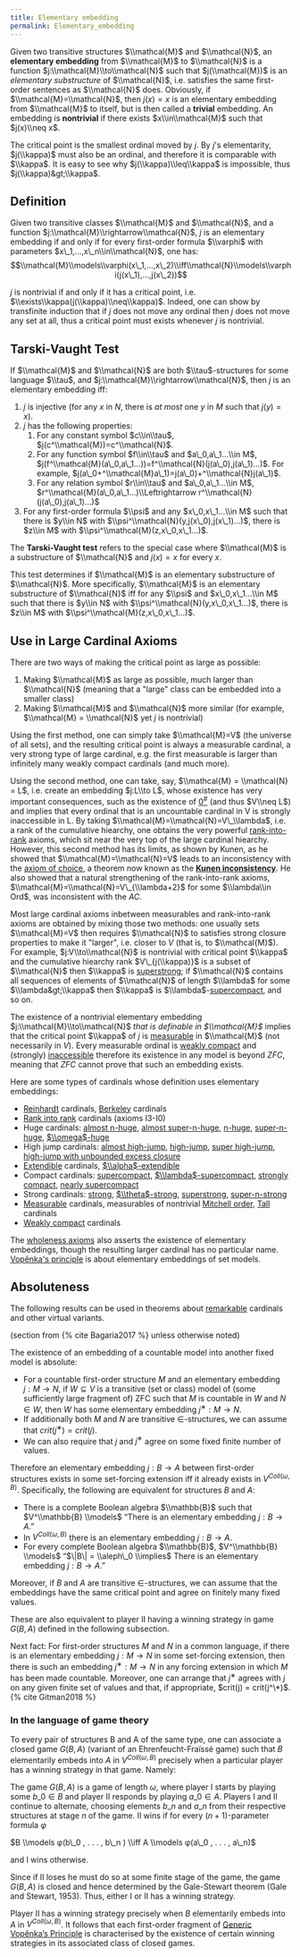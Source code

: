 ```yaml
---
title: Elementary embedding
permalink: Elementary_embedding
---
```



Given two transitive structures $\\mathcal{M}$ and $\\mathcal{N}$, an
**elementary embedding** from $\\mathcal{M}$ to $\\mathcal{N}$ is a
function $j:\\mathcal{M}\\to\\mathcal{N}$ such that $j(\\mathcal{M})$ is
an *elementary substructure* of $\\mathcal{N}$, i.e. satisfies the same
first-order sentences as $\\mathcal{N}$ does. Obviously, if
$\\mathcal{M}=\\mathcal{N}$, then $j(x)=x$ is an elementary embedding
from $\\mathcal{M}$ to itself, but is then called a **trivial**
embedding. An embedding is **nontrivial** if there exists
$x\\in\\mathcal{M}$ such that $j(x)\\neq x$.

The critical point is the smallest ordinal moved by $j$. By $j$'s
elementarity, $j(\\kappa)$ must also be an ordinal, and therefore it is
comparable with $\\kappa$. It is easy to see why
$j(\\kappa)\\leq\\kappa$ is impossible, thus $j(\\kappa)&gt;\\kappa$.


## Definition

Given two transitive classes $\\mathcal{M}$ and $\\mathcal{N}$, and a
function $j:\\mathcal{M}\\rightarrow\\mathcal{N}$, $j$ is an elementary
embedding if and only if for every first-order formula $\\varphi$ with
parameters $x\_1,...,x\_n\\in\\mathcal{N}$, one has:
$$\\mathcal{M}\\models\\varphi(x\_1,...,x\_2)\\iff\\mathcal{N}\\models\\varphi(j(x\_1),...,j(x\_2))$$

$j$ is nontrivial if and only if it has a critical point, i.e.
$\\exists\\kappa(j(\\kappa)\\neq\\kappa)$. Indeed, one can show by
transfinite induction that if $j$ does not move any ordinal then $j$
does not move any set at all, thus a critical point must exists whenever
$j$ is nontrivial.

## Tarski-Vaught Test

If $\\mathcal{M}$ and $\\mathcal{N}$ are both $\\tau$-structures for
some language $\\tau$, and $j:\\mathcal{M}\\rightarrow\\mathcal{N}$,
then $j$ is an elementary embedding iff:

1.  $j$ is injective (for any $x$ in $N$, there is *at most* one $y$ in
    $M$ such that $j(y)=x$).
2.  $j$ has the following properties:
    1.  For any constant symbol $c\\in\\tau$,
        $j(c^\\mathcal{M})=c^\\mathcal{N}$.
    2.  For any function symbol $f\\in\\tau$ and $a\_0,a\_1...\\in M$,
        $j(f^\\mathcal{M}(a\_0,a\_1...))=f^\\mathcal{N}(j(a\_0),j(a\_1)...)$.
        For example,
        $j(a\_0+^\\mathcal{M}a\_1)=j(a\_0)+^\\mathcal{N}j(a\_1)$.
    3.  For any relation symbol $r\\in\\tau$ and $a\_0,a\_1...\\in M$,
        $r^\\mathcal{M}(a\_0,a\_1...)\\Leftrightarrow
        r^\\mathcal{N}(j(a\_0),j(a\_1)...)$
3.  For any first-order formula $\\psi$ and any $x\_0,x\_1...\\in M$
    such that there is $y\\in N$ with
    $\\psi^\\mathcal{N}(y,j(x\_0),j(x\_1)...)$, there is $z\\in M$ with
    $\\psi^\\mathcal{M}(z,x\_0,x\_1...)$.

The **Tarski-Vaught test** refers to the special case where
$\\mathcal{M}$ is a substructure of $\\mathcal{N}$ and $j(x)=x$ for
every $x$.

This test determines if $\\mathcal{M}$ is an elementary substructure of
$\\mathcal{N}$. More specifically, $\\mathcal{M}$ is an elementary
substructure of $\\mathcal{N}$ iff for any $\\psi$ and $x\_0,x\_1...\\in
M$ such that there is $y\\in N$ with
$\\psi^\\mathcal{N}(y,x\_0,x\_1...)$, there is $z\\in M$ with
$\\psi^\\mathcal{M}(z,x\_0,x\_1...)$.

## Use in Large Cardinal Axioms

There are two ways of making the critical point as large as possible:

1.  Making $\\mathcal{M}$ as large as possible, much larger than
    $\\mathcal{N}$ (meaning that a "large" class can be embedded into a
    smaller class)
2.  Making $\\mathcal{M}$ and $\\mathcal{N}$ more similar (for example,
    $\\mathcal{M} = \\mathcal{N}$ yet $j$ is nontrivial)

Using the first method, one can simply take $\\mathcal{M}=V$ (the
universe of all sets), and the resulting critical point is always a
measurable cardinal, a very strong type of large cardinal, e.g. the
first measurable is larger than infinitely many weakly compact cardinals
(and much more).

Using the second method, one can take, say, $\\mathcal{M} = \\mathcal{N}
= L$, i.e. create an embedding $j:L\\to L$, whose existence has very
important consequences, such as the existence of
<a href="Zero_sharp" class="mw-redirect" title="Zero sharp">$0^\#$</a>
(and thus $V\\neq L$) and implies that every ordinal that is an
uncountable cardinal in V is strongly inaccessible in L. By taking
$\\mathcal{M}=\\mathcal{N}=V\_\\lambda$, i.e. a rank of the cumulative
hiearchy, one obtains the very powerful
<a href="Rank-into-rank" class="mw-redirect" title="Rank-into-rank">rank-into-rank</a>
axioms, which sit near the very top of the large cardinal hiearchy.
However, this second method has its limits, as shown by Kunen, as he
showed that $\\mathcal{M}=\\mathcal{N}=V$ leads to an inconsistency with
the
<a href="Axiom_of_choice" class="mw-redirect" title="Axiom of choice">axiom of choice</a>,
a theorem now known as the **[Kunen
inconsistency](Kunen_inconsistency "Kunen inconsistency")**.
He also showed that a natural strengthening of the rank-into-rank
axioms, $\\mathcal{M}=\\mathcal{N}=V\_{\\lambda+2}$ for some
$\\lambda\\in Ord$, was inconsistent with the $AC$.

Most large cardinal axioms inbetween measurables and rank-into-rank
axioms are obtained by mixing those two methods: one usually sets
$\\mathcal{M}=V$ then requires $\\mathcal{N}$ to satisfies strong
closure properties to make it "larger", i.e. closer to $V$ (that is, to
$\\mathcal{M}$). For example, $j:V\\to\\mathcal{N}$ is nontrivial with
critical point $\\kappa$ and the cumulative hiearchy rank
$V\_{j(\\kappa)}$ is a subset of $\\mathcal{N}$ then $\\kappa$ is
[superstrong](Superstrong "Superstrong");
if $\\mathcal{N}$ contains all sequences of elements of $\\mathcal{N}$
of length $\\lambda$ for some $\\lambda&gt;\\kappa$ then $\\kappa$ is
$\\lambda$-[supercompact](Supercompact "Supercompact"),
and so on.

The existence of a nontrivial elementary embedding
$j:\\mathcal{M}\\to\\mathcal{N}$ *that is definable in $\\mathcal{M}$*
implies that the critical point $\\kappa$ of $j$ is
[measurable](Measurable "Measurable")
in $\\mathcal{M}$ (not necessarily in $V$). Every measurable ordinal is
[weakly
compact](Weakly_compact "Weakly compact")
and (strongly)
[inaccessible](Inaccessible "Inaccessible")
therefore its existence in any model is beyond $ZFC$, meaning that $ZFC$
cannot prove that such an embedding exists.

Here are some types of cardinals whose definition uses elementary
embeddings:

-   [Reinhardt](Reinhardt "Reinhardt")
    cardinals,
    [Berkeley](Berkeley "Berkeley")
    cardinals
-   [Rank into
    rank](Rank_into_rank "Rank into rank")
    cardinals (axioms I3-I0)
-   Huge cardinals: [almost
    n-huge](Huge "Huge"),
    [almost
    super-n-huge](Huge "Huge"),
    [n-huge](Huge "Huge"),
    [super-n-huge](Huge "Huge"),
    [$\\omega$-huge](Huge "Huge")
-   High jump cardinals: [almost
    high-jump](High-jump "High-jump"),
    [high-jump](High-jump "High-jump"),
    [super
    high-jump](High-jump "High-jump"),
    [high-jump with unbounded excess
    closure](High-jump "High-jump")
-   [Extendible](Extendible "Extendible")
    cardinals,
    [$\\alpha$-extendible](Extendible "Extendible")
-   Compact cardinals:
    [supercompact](Supercompact "Supercompact"),
    [$\\lambda$-supercompact](Supercompact "Supercompact"),
    [strongly
    compact](Strongly_compact "Strongly compact"),
    [nearly
    supercompact](Nearly_supercompact "Nearly supercompact")
-   Strong cardinals:
    [strong](Strong "Strong"),
    [$\\theta$-strong](Strong "Strong"),
    [superstrong](Superstrong "Superstrong"),
    [super-n-strong](Superstrong "Superstrong")
-   [Measurable](Measurable "Measurable")
    cardinals, measurables of nontrivial
    <a href="Mitchell_order" class="mw-redirect" title="Mitchell order">Mitchell order</a>,
    [Tall](Tall "Tall")
    cardinals
-   [Weakly
    compact](Weakly_compact "Weakly compact")
    cardinals

The [wholeness
axioms](Wholeness_axioms "Wholeness axioms")
also asserts the existence of elementary embeddings, though the
resulting larger cardinal has no particular name. [Vopěnka's
principle](Vopenka "Vopenka")
is about elementary embeddings of set models.

## Absoluteness

The following results can be used in theorems about
[remarkable](Remarkable "Remarkable")
cardinals and other virtual variants.

(section from
{% cite Bagaria2017 %} unless
otherwise noted)

The existence of an embedding of a countable model into another fixed
model is absolute:

-   For a countable first-order structure $M$ and an elementary
    embedding $j : M → N$, if $W ⊆ V$ is a transitive (set or class)
    model of (some sufficiently large fragment of) ZFC such that $M$ is
    countable in $W$ and $N ∈ W$, then $W$ has some elementary embedding
    $j^∗ : M → N$.
-   If additionally both $M$ and $N$ are transitive $∈$-structures, we
    can assume that $crit(j^∗) = crit(j)$.
-   We can also require that $j$ and $j^∗$ agree on some fixed finite
    number of values.

Therefore an elementary embedding $j : B → A$ between first-order
structures exists in some set-forcing extension iff it already exists in
$V^{Coll(ω,B)}$. Specifically, the following are equivalent for
structures $B$ and $A$:

-   There is a complete Boolean algebra $\\mathbb{B}$ such that
    $V^\\mathbb{B} \\models$ “There is an elementary embedding $j : B →
    A$.”
-   In $V^{Coll(ω,B)}$ there is an elementary embedding $j : B → A$.
-   For every complete Boolean algebra $\\mathbb{B}$,
    $V^\\mathbb{B} \\models$ “$\|B\| = \\aleph\_0 \\implies$ There is an
    elementary embedding $j : B → A$.”

Moreover, if $B$ and $A$ are transitive $∈$-structures, we can assume
that the embeddings have the same critical point and agree on finitely
many fixed values.

These are also equivalent to player II having a winning strategy in game
$G(B, A)$ defined in the following subsection.

Next fact: For first-order structures $M$ and $N$ in a common language,
if there is an elementary embedding $j : M → N$ in some set-forcing
extension, then there is such an embedding $j^∗ : M → N$ in any forcing
extension in which $M$ has been made countable. Moreover, one can
arrange that $j^∗$ agrees with $j$ on any given finite set of values and
that, if appropriate, $crit(j) =
crit(j^\*)$.{% cite Gitman2018 %}

### In the language of game theory

To every pair of structures B and A of the same type, one can associate
a closed game $G(B, A)$ (variant of an Ehrenfeucht-Fraı̈ssé game) such
that $B$ elementarily embeds into $A$ in $V^{Coll(ω,B)}$ precisely when
a particular player has a winning strategy in that game. Namely:

The game $G(B, A)$ is a game of length $ω$, where player I starts by
playing some $b\_0 ∈ B$ and player II responds by playing $a\_0 ∈ A$.
Players I and II continue to alternate, choosing elements $b\_n$ and
$a\_n$ from their respective structures at stage $n$ of the game. II
wins if for every $(n+1)$-parameter formula $φ$

$B \\models φ(b\_0 , . . . , b\_n ) \\iff A \\models φ(a\_0 , . . . ,
a\_n)$

and I wins otherwise.

Since if II loses he must do so at some finite stage of the game, the
game $G(B, A)$ is closed and hence determined by the Gale-Stewart
theorem (Gale and Stewart, 1953). Thus, either I or II has a winning
strategy.

Player II has a winning strategy precisely when $B$ elementarily embeds
into $A$ in $V^{Coll(ω,B)}$. It follows that each first-order fragment
of
<a href="index.php?title=Generic_Vop%C4%9Bnka%E2%80%99s_Principle&amp;action=edit&amp;redlink=1" class="new" title="Generic Vopěnka’s Principle (page does not exist)">Generic Vopěnka’s Principle</a>
is characterised by the existence of certain winning strategies in its
associated class of closed games.
